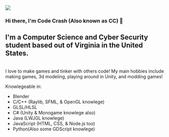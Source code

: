 <p align="left">
<img src="https://img.shields.io/badge/Build-Different%20-green">
</p>

### Hi there, I'm Code Crash (Also known as CC) 👋

## I'm a Computer Science and Cyber Security student based out of Virginia in the United States.

<br />
 I love to make games and tinker with others code! My main hobbies include making games, 3d modeling, playing around in Unity, and modding games!
 
 Knowlegeable in:
 * Blender
 * C/C++ (Raylib, SFML, & OpenGL knowlege)
 * GLSL/HLSL
 * C# (Unity & Monogame knowlege also)
 * Java (LWJGL knowlege)
 * JavaScript (HTML, CSS, & Node.js too)
 * Python(Also some GDScript knowlege)

